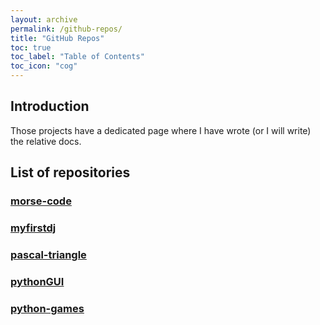 ```yaml
---
layout: archive
permalink: /github-repos/
title: "GitHub Repos" 
toc: true
toc_label: "Table of Contents"
toc_icon: "cog"
---
```


## Introduction
Those projects have a dedicated page where I have wrote (or I will write) the relative docs. 

## List of repositories

### [morse-code](/github-repos/morse-code/)
### [myfirstdj](/github-repos/myfirstdj/)
### [pascal-triangle](/github-repos/pascal-triangle)
### [pythonGUI](/github-repos/pythongui)
### [python-games](/github-repos/python-games)